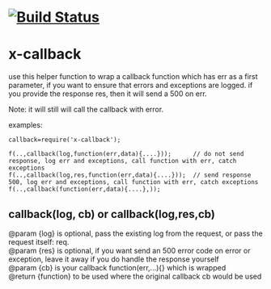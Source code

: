 [![Build Status](https://travis-ci.org/x-component/x-callback.png?v0.0.0)](https://travis-ci.org/x-component/x-callback)
=======================================================================================================



x-callback
==========

use this helper function to wrap a callback function which has err as a first parameter,
if you want to ensure that errors and exceptions are logged.
if you provide the response res, then it will send a 500 on err.

Note: it will still will call the callback with error.

examples:

    callback=require('x-callback');

    f(..,callback(log,function(err,data){....}));      // do not send response, log err and exceptions, call function with err, catch exceptions
    f(..,callback(log,res,function(err,data){....}));  // send response 500, log err and exceptions, call function with err, catch exceptions
    f(..,callback(function(err,data){....},));


callback(log, cb) or callback(log,res,cb)
-----------------------------------------

@param {log} is optional, pass the existing log from the request, or pass the request itself: req.   
@param {res} is optional, if you want send an 500 error code on error or exception, leave it away if you do handle the response yourself   
@param {cb} is your callback function(err,...){} which is wrapped   
@return {function}  to be used where the original callback cb would be used   
